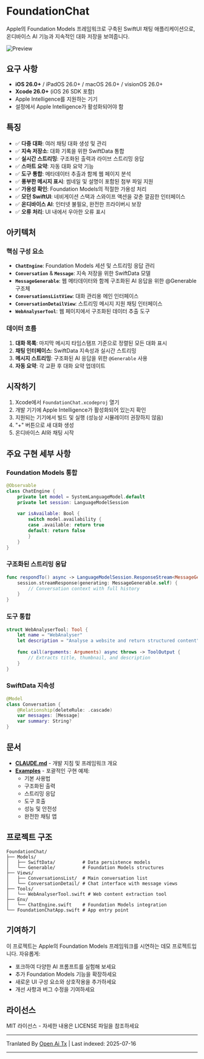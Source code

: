 ﻿
# FoundationChat

Apple의 Foundation Models 프레임워크로 구축된 SwiftUI 채팅 애플리케이션으로, 온디바이스 AI 기능과 지속적인 대화 저장을 보여줍니다.

![Preview](https://raw.githubusercontent.com/Dimillian/FoundationChat/main/Images/image.png)

## 요구 사항

- **iOS 26.0+** / iPadOS 26.0+ / macOS 26.0+ / visionOS 26.0+
- **Xcode 26.0+** (iOS 26 SDK 포함)
- Apple Intelligence를 지원하는 기기
- 설정에서 Apple Intelligence가 활성화되어야 함

## 특징

- ✅ **다중 대화**: 여러 채팅 대화 생성 및 관리
- ✅ **지속 저장소**: 대화 기록을 위한 SwiftData 통합
- ✅ **실시간 스트리밍**: 구조화된 출력과 라이브 스트리밍 응답
- ✅ **스마트 요약**: 자동 대화 요약 기능
- ✅ **도구 통합**: 메타데이터 추출과 함께 웹 페이지 분석
- ✅ **풍부한 메시지 표시**: 썸네일 및 설명이 포함된 첨부 파일 지원
- ✅ **가용성 확인**: Foundation Models의 적절한 가용성 처리
- ✅ **모던 SwiftUI**: 네비게이션 스택과 스와이프 액션을 갖춘 깔끔한 인터페이스
- ✅ **온디바이스 AI**: 인터넷 불필요, 완전한 프라이버시 보장
- ✅ **오류 처리**: UI 내에서 우아한 오류 표시

## 아키텍처

### 핵심 구성 요소

- **`ChatEngine`**: Foundation Models 세션 및 스트리밍 응답 관리
- **`Conversation`** & **`Message`**: 지속 저장을 위한 SwiftData 모델
- **`MessageGenerable`**: 웹 메타데이터와 함께 구조화된 AI 응답을 위한 @Generable 구조체
- **`ConversationsListView`**: 대화 관리용 메인 인터페이스
- **`ConversationDetailView`**: 스트리밍 메시지 지원 채팅 인터페이스
- **`WebAnalyserTool`**: 웹 페이지에서 구조화된 데이터 추출 도구

### 데이터 흐름

1. **대화 목록**: 마지막 메시지 타임스탬프 기준으로 정렬된 모든 대화 표시
2. **채팅 인터페이스**: SwiftData 지속성과 실시간 스트리밍
3. **메시지 스트리밍**: 구조화된 AI 응답을 위한 `@Generable` 사용
4. **자동 요약**: 각 교환 후 대화 요약 업데이트

## 시작하기

1. Xcode에서 `FoundationChat.xcodeproj` 열기
2. 개발 기기에 Apple Intelligence가 활성화되어 있는지 확인
3. 지원되는 기기에서 빌드 및 실행 (성능상 시뮬레이터 권장하지 않음)
4. "+" 버튼으로 새 대화 생성
5. 온디바이스 AI와 채팅 시작

## 주요 구현 세부 사항

### Foundation Models 통합

```swift
@Observable
class ChatEngine {
    private let model = SystemLanguageModel.default
    private let session: LanguageModelSession
    
    var isAvailable: Bool {
        switch model.availability {
        case .available: return true
        default: return false
        }
    }
}
```
### 구조화된 스트리밍 응답

```swift
func respondTo() async -> LanguageModelSession.ResponseStream<MessageGenerable>? {
    session.streamResponse(generating: MessageGenerable.self) {
        // Conversation context with full history
    }
}
```
### 도구 통합

```swift
struct WebAnalyserTool: Tool {
    let name = "WebAnalyser"
    let description = "Analyse a website and return structured content"
    
    func call(arguments: Arguments) async throws -> ToolOutput {
        // Extracts title, thumbnail, and description
    }
}
```
### SwiftData 지속성

```swift
@Model
class Conversation {
    @Relationship(deleteRule: .cascade)
    var messages: [Message]
    var summary: String?
}
```


## 문서

- **[CLAUDE.md](https://raw.githubusercontent.com/Dimillian/FoundationChat/main/CLAUDE.md)** - 개발 지침 및 프레임워크 개요
- **[Examples](EXAMPLES/)** - 포괄적인 구현 예제:
  - 기본 사용법
  - 구조화된 출력
  - 스트리밍 응답
  - 도구 호출
  - 성능 및 안전성
  - 완전한 채팅 앱

## 프로젝트 구조


```
FoundationChat/
├── Models/
│   ├── SwiftData/          # Data persistence models
│   └── Generable/          # Foundation Models structures
├── Views/
│   ├── ConversationsList/  # Main conversation list
│   └── ConversationDetail/ # Chat interface with message views
├── Tools/
│   └── WebAnalyserTool.swift # Web content extraction tool
├── Env/
│   └── ChatEngine.swift    # Foundation Models integration
└── FoundationChatApp.swift # App entry point
```


## 기여하기

이 프로젝트는 Apple의 Foundation Models 프레임워크를 시연하는 데모 프로젝트입니다. 자유롭게:
- 포크하여 다양한 AI 프롬프트를 실험해 보세요
- 추가 Foundation Models 기능을 확장하세요
- 새로운 UI 구성 요소와 상호작용을 추가하세요
- 개선 사항과 버그 수정을 기여하세요

## 라이선스

MIT 라이선스 - 자세한 내용은 LICENSE 파일을 참조하세요


---

Tranlated By [Open Ai Tx](https://github.com/OpenAiTx/OpenAiTx) | Last indexed: 2025-07-16

---